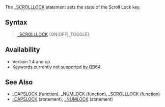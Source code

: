 The [_SCROLLLOCK](_SCROLLLOCK) statement sets the state of the Scroll Lock key.

## Syntax

> [_SCROLLLOCK](_SCROLLLOCK) {ON|OFF|_TOGGLE}

## Availability

* Version 1.4 and up.
* [Keywords currently not supported by QB64](Keywords-currently-not-supported-by-QB64).

## See Also

* [_CAPSLOCK (function)](_CAPSLOCK-(function)), [_NUMLOCK (function)](_NUMLOCK-(function)), [_SCROLLLOCK (function)](_SCROLLLOCK-(function))
* [_CAPSLOCK](_CAPSLOCK) (statement), [_NUMLOCK](_NUMLOCK) (statement)
